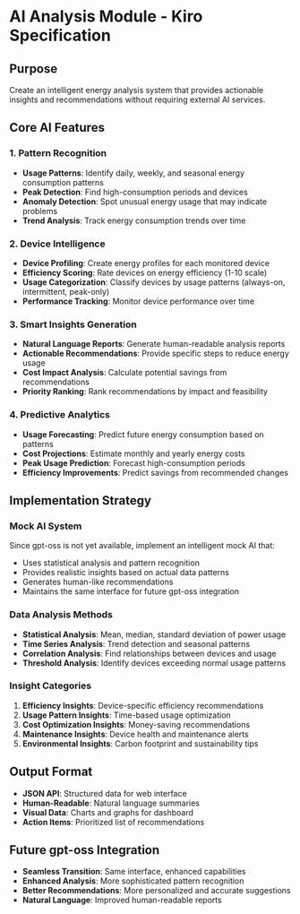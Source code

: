 # AI Analysis Module - Kiro Specification

## Purpose
Create an intelligent energy analysis system that provides actionable insights and recommendations without requiring external AI services.

## Core AI Features

### 1. Pattern Recognition
- **Usage Patterns**: Identify daily, weekly, and seasonal energy consumption patterns
- **Peak Detection**: Find high-consumption periods and devices
- **Anomaly Detection**: Spot unusual energy usage that may indicate problems
- **Trend Analysis**: Track energy consumption trends over time

### 2. Device Intelligence
- **Device Profiling**: Create energy profiles for each monitored device
- **Efficiency Scoring**: Rate devices on energy efficiency (1-10 scale)
- **Usage Categorization**: Classify devices by usage patterns (always-on, intermittent, peak-only)
- **Performance Tracking**: Monitor device performance over time

### 3. Smart Insights Generation
- **Natural Language Reports**: Generate human-readable analysis reports
- **Actionable Recommendations**: Provide specific steps to reduce energy usage
- **Cost Impact Analysis**: Calculate potential savings from recommendations
- **Priority Ranking**: Rank recommendations by impact and feasibility

### 4. Predictive Analytics
- **Usage Forecasting**: Predict future energy consumption based on patterns
- **Cost Projections**: Estimate monthly and yearly energy costs
- **Peak Usage Prediction**: Forecast high-consumption periods
- **Efficiency Improvements**: Predict savings from recommended changes

## Implementation Strategy

### Mock AI System
Since gpt-oss is not yet available, implement an intelligent mock AI that:
- Uses statistical analysis and pattern recognition
- Provides realistic insights based on actual data patterns
- Generates human-like recommendations
- Maintains the same interface for future gpt-oss integration

### Data Analysis Methods
- **Statistical Analysis**: Mean, median, standard deviation of power usage
- **Time Series Analysis**: Trend detection and seasonal patterns
- **Correlation Analysis**: Find relationships between devices and usage
- **Threshold Analysis**: Identify devices exceeding normal usage patterns

### Insight Categories
1. **Efficiency Insights**: Device-specific efficiency recommendations
2. **Usage Pattern Insights**: Time-based usage optimization
3. **Cost Optimization Insights**: Money-saving recommendations
4. **Maintenance Insights**: Device health and maintenance alerts
5. **Environmental Insights**: Carbon footprint and sustainability tips

## Output Format
- **JSON API**: Structured data for web interface
- **Human-Readable**: Natural language summaries
- **Visual Data**: Charts and graphs for dashboard
- **Action Items**: Prioritized list of recommendations

## Future gpt-oss Integration
- **Seamless Transition**: Same interface, enhanced capabilities
- **Enhanced Analysis**: More sophisticated pattern recognition
- **Better Recommendations**: More personalized and accurate suggestions
- **Natural Language**: Improved human-readable reports
